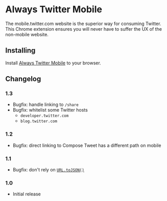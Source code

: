 # Always Twitter Mobile

The mobile.twitter.com website is the superior way for consuming Twitter. This Chrome extension ensures you will never have to suffer the UX of the non-mobile website.

## Installing

Install [Always Twitter Mobile](https://chrome.google.com/webstore/detail/always-twitter-mobile/hlllkhnplkipaaaiiebbahkigjkdepmk) to your browser.

## Changelog

### 1.3

- Bugfix: handle linking to `/share`
- Bugfix: whitelist some Twitter hosts
  - `developer.twitter.com`
  - `blog.twitter.com`

### 1.2

- Bugfix: direct linking to Compose Tweet has a different path on mobile

### 1.1

- Bugfix: don't rely on [`URL.toJSON()`](https://developer.mozilla.org/en-US/docs/Web/API/URL/toJSON)

### 1.0

- Initial release
